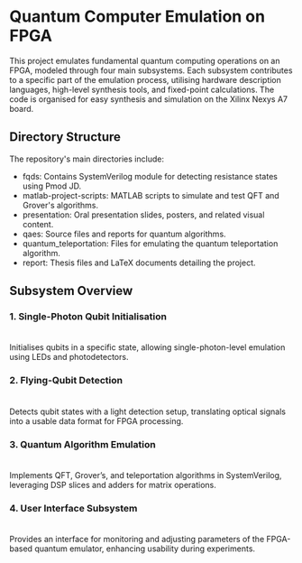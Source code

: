 # Quantum Computer Emulation on FPGA

This project emulates fundamental quantum computing operations on an FPGA, modeled through four main subsystems. Each subsystem contributes to a specific part of the emulation process, utilising hardware description languages, high-level synthesis tools, and fixed-point calculations. The code is organised for easy synthesis and simulation on the Xilinx Nexys A7 board.

## Directory Structure

The repository's main directories include:

- fqds: Contains SystemVerilog module for detecting resistance states using Pmod JD.
- matlab-project-scripts: MATLAB scripts to simulate and test QFT and Grover's algorithms.
- presentation: Oral presentation slides, posters, and related visual content.
- qaes: Source files and reports for quantum algorithms.
- quantum_teleportation: Files for emulating the quantum teleportation algorithm.
- report: Thesis files and LaTeX documents detailing the project.

## Subsystem Overview

### 1. Single-Photon Qubit Initialisation<br><br>
Initialises qubits in a specific state, allowing single-photon-level emulation using LEDs and photodetectors.

### 2. Flying-Qubit Detection<br><br>
Detects qubit states with a light detection setup, translating optical signals into a usable data format for FPGA processing.

### 3. Quantum Algorithm Emulation<br><br>
Implements QFT, Grover’s, and teleportation algorithms in SystemVerilog, leveraging DSP slices and adders for matrix operations.

### 4. User Interface Subsystem<br><br>
Provides an interface for monitoring and adjusting parameters of the FPGA-based quantum emulator, enhancing usability during experiments.
